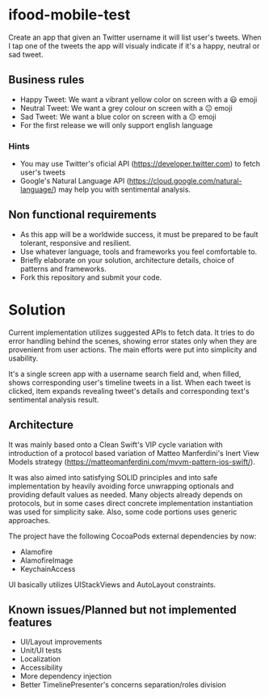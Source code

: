 # ifood-mobile-test
Create an app that given an Twitter username it will list user's tweets. When I tap one of the tweets the app will visualy indicate if it's a happy, neutral or sad tweet.

## Business rules
* Happy Tweet: We want a vibrant yellow color on screen with a 😃 emoji
* Neutral Tweet: We want a grey colour on screen with a 😐 emoji
* Sad Tweet: We want a blue color on screen with a 😔 emoji
* For the first release we will only support english language

### Hints
* You may use Twitter's oficial API (https://developer.twitter.com) to fetch user's tweets 
* Google's Natural Language API (https://cloud.google.com/natural-language/) may help you with sentimental analysis.

## Non functional requirements
* As this app will be a worldwide success, it must be prepared to be fault tolerant, responsive and resilient.
* Use whatever language, tools and frameworks you feel comfortable to.
* Briefly elaborate on your solution, architecture details, choice of patterns and frameworks.
* Fork this repository and submit your code.

# Solution
Current implementation utilizes suggested APIs to fetch data. It tries to do error handling behind the scenes, showing error states only when they are provenient from user actions. The main efforts were put into simplicity and usability.

It's a single screen app with a username search field and, when filled, shows corresponding user's timeline tweets in a list. When each tweet is clicked, item expands revealing tweet's details and corresponding text's sentimental analysis result.

## Architecture
It was mainly based onto a Clean Swift's VIP cycle variation with introduction of a protocol based variation of Matteo Manferdini's Inert View Models strategy (https://matteomanferdini.com/mvvm-pattern-ios-swift/).

It was also aimed into satisfying SOLID principles and into safe implementation by heavily avoiding force unwrapping optionals and providing default values as needed. Many objects already depends on protocols, but in some cases direct concrete implementation instantiation was used for simplicity sake. Also, some code portions uses generic approaches.

The project have the following CocoaPods external dependencies by now:
* Alamofire
* AlamofireImage
* KeychainAccess

UI basically utilizes UIStackViews and AutoLayout constraints.

## Known issues/Planned but not implemented features
* UI/Layout improvements
* Unit/UI tests
* Localization
* Accessibility
* More dependency injection
* Better TimelinePresenter's concerns separation/roles division
